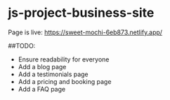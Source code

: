 # js-project-business-site

Page is live: https://sweet-mochi-6eb873.netlify.app/

##TODO:

- Ensure readability for everyone
- Add a blog page
- Add a testimonials page
- Add a pricing and booking page
- Add a FAQ page
